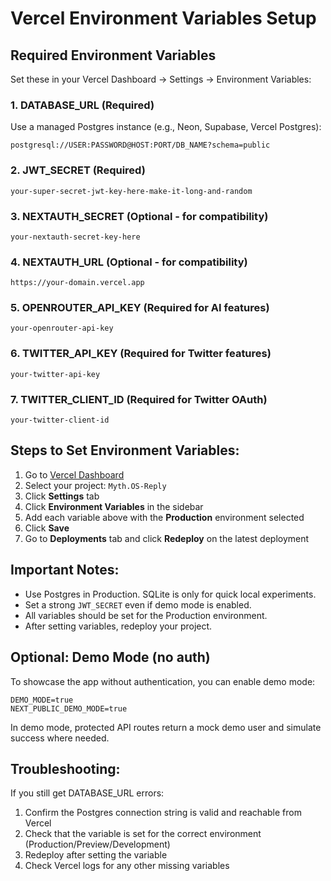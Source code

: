 # Vercel Environment Variables Setup

## Required Environment Variables

Set these in your Vercel Dashboard → Settings → Environment Variables:

### 1. DATABASE_URL (Required)
Use a managed Postgres instance (e.g., Neon, Supabase, Vercel Postgres):
```
postgresql://USER:PASSWORD@HOST:PORT/DB_NAME?schema=public
```

### 2. JWT_SECRET (Required)
```
your-super-secret-jwt-key-here-make-it-long-and-random
```

### 3. NEXTAUTH_SECRET (Optional - for compatibility)
```
your-nextauth-secret-key-here
```

### 4. NEXTAUTH_URL (Optional - for compatibility)
```
https://your-domain.vercel.app
```

### 5. OPENROUTER_API_KEY (Required for AI features)
```
your-openrouter-api-key
```

### 6. TWITTER_API_KEY (Required for Twitter features)
```
your-twitter-api-key
```

### 7. TWITTER_CLIENT_ID (Required for Twitter OAuth)
```
your-twitter-client-id
```

## Steps to Set Environment Variables:

1. Go to [Vercel Dashboard](https://vercel.com/dashboard)
2. Select your project: `Myth.OS-Reply`
3. Click **Settings** tab
4. Click **Environment Variables** in the sidebar
5. Add each variable above with the **Production** environment selected
6. Click **Save**
7. Go to **Deployments** tab and click **Redeploy** on the latest deployment

## Important Notes:

- Use Postgres in Production. SQLite is only for quick local experiments.
- Set a strong `JWT_SECRET` even if demo mode is enabled.
- All variables should be set for the Production environment.
- After setting variables, redeploy your project.

## Optional: Demo Mode (no auth)

To showcase the app without authentication, you can enable demo mode:
```
DEMO_MODE=true
NEXT_PUBLIC_DEMO_MODE=true
```
In demo mode, protected API routes return a mock demo user and simulate success where needed.

## Troubleshooting:

If you still get DATABASE_URL errors:
1. Confirm the Postgres connection string is valid and reachable from Vercel
2. Check that the variable is set for the correct environment (Production/Preview/Development)
3. Redeploy after setting the variable
4. Check Vercel logs for any other missing variables
